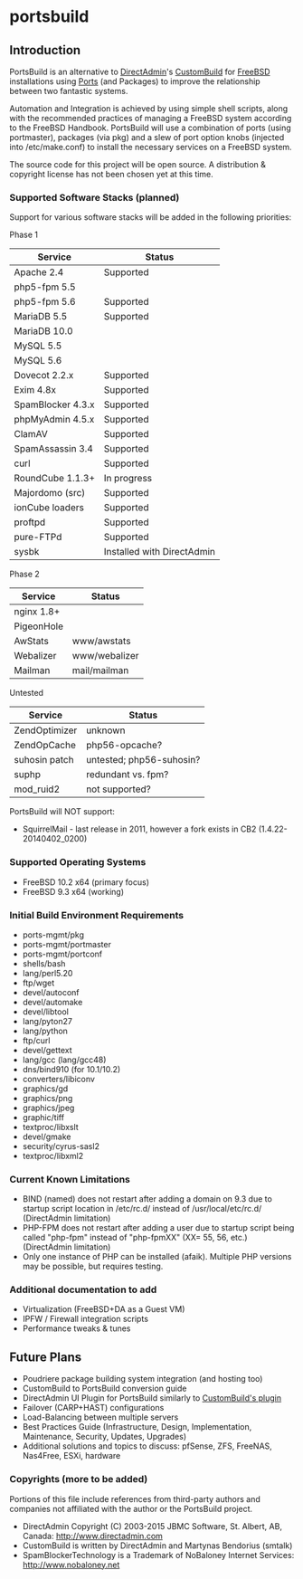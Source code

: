 # portsbuild


## Introduction
PortsBuild is an alternative to [DirectAdmin](http://www.directadmin.com)'s [CustomBuild](http://forum.directadmin.com/showthread.php?t=44743) for [FreeBSD](http://www.freebsd.org) installations using [Ports](http://www.freebsd.org/doc/en_US.ISO8859-1/books/handbook/ports-overview.html) (and Packages) to improve the relationship between two fantastic systems.

Automation and Integration is achieved by using simple shell scripts, along with the recommended practices of managing a FreeBSD system according to the FreeBSD Handbook. PortsBuild will use a combination of ports (using portmaster), packages (via pkg) and a slew of port option knobs (injected into /etc/make.conf) to install the necessary services on a FreeBSD system.

The source code for this project will be open source. A distribution & copyright license has not been chosen yet at this time.

### Supported Software Stacks (planned)

Support for various software stacks will be added in the following priorities:

Phase 1

Service 		| Status
--------------- | ---------------
Apache 2.4 | Supported
php5-fpm 5.5 | 
php5-fpm 5.6 | Supported
MariaDB 5.5 | Supported
MariaDB 10.0 | 
MySQL 5.5 | 
MySQL 5.6 | 
Dovecot 2.2.x | Supported
Exim 4.8x | Supported
SpamBlocker 4.3.x | Supported
phpMyAdmin 4.5.x | Supported
ClamAV | Supported
SpamAssassin 3.4 | Supported
curl | Supported
RoundCube 1.1.3+ | In progress
Majordomo (src) | Supported
ionCube loaders | Supported
proftpd | Supported
pure-FTPd | Supported
sysbk | Installed with DirectAdmin


Phase 2

Service 		| Status
--------------- | ---------------
nginx 1.8+ | 
PigeonHole | 
AwStats | www/awstats
Webalizer | www/webalizer
Mailman | mail/mailman


Untested

Service 		| Status
--------------- | ---------------
ZendOptimizer | unknown
ZendOpCache | php56-opcache?
suhosin patch | untested; php56-suhosin?
suphp | redundant vs. fpm?
mod_ruid2 | not supported?


PortsBuild will NOT support:
* SquirrelMail - last release in 2011, however a fork exists in CB2 (1.4.22-20140402_0200)


### Supported Operating Systems
* FreeBSD 10.2 x64 (primary focus)
* FreeBSD 9.3 x64 (working)


### Initial Build Environment Requirements
* ports-mgmt/pkg
* ports-mgmt/portmaster
* ports-mgmt/portconf
* shells/bash
* lang/perl5.20
* ftp/wget
* devel/autoconf
* devel/automake
* devel/libtool
* lang/pyton27
* lang/python
* ftp/curl
* devel/gettext
* lang/gcc (lang/gcc48)
* dns/bind910 (for 10.1/10.2)
* converters/libiconv
* graphics/gd
* graphics/png
* graphics/jpeg
* graphic/tiff
* textproc/libxslt
* devel/gmake
* security/cyrus-sasl2
* textproc/libxml2


### Current Known Limitations
* BIND (named) does not restart after adding a domain on 9.3 due to startup script location in /etc/rc.d/ instead of /usr/local/etc/rc.d/ (DirectAdmin limitation)
* PHP-FPM does not restart after adding a user due to startup script being called "php-fpm" instead of "php-fpmXX" (XX= 55, 56, etc.) (DirectAdmin limitation)
* Only one instance of PHP can be installed (afaik). Multiple PHP versions may be possible, but requires testing.


### Additional documentation to add
* Virtualization (FreeBSD+DA as a Guest VM)
* IPFW / Firewall integration scripts
* Performance tweaks & tunes


## Future Plans
* Poudriere package building system integration (and hosting too)
* CustomBuild to PortsBuild conversion guide
* DirectAdmin UI Plugin for PortsBuild similarly to [CustomBuild's plugin](http://forum.directadmin.com/showthread.php?t=48989)
* Failover (CARP+HAST) configurations
* Load-Balancing between multiple servers
* Best Practices Guide (Infrastructure, Design, Implementation, Maintenance, Security, Updates, Upgrades)
* Additional solutions and topics to discuss: pfSense, ZFS, FreeNAS, Nas4Free, ESXi, hardware


### Copyrights (more to be added)
Portions of this file include references from third-party authors and companies not affiliated with the author or the PortsBuild project.
* DirectAdmin Copyright (C) 2003-2015 JBMC Software, St. Albert, AB, Canada: http://www.directadmin.com
* CustomBuild is written by DirectAdmin and Martynas Bendorius (smtalk)
* SpamBlockerTechnology is a Trademark of NoBaloney Internet Services: http://www.nobaloney.net

